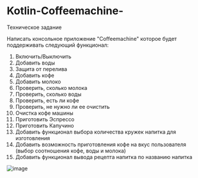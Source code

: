 # Kotlin-Coffeemachine-
Техническое задание

Написать консольное приложение "Coffeemachine" которое будет поддерживать следующий функционал:
1. Включить/Выключить
2. Добавить воды
3. Защита от перелива
4. Добавить кофе
5. Добавить молоко
6. Проверить, сколько молока
7. Проверить, сколько воды
8. Проверить, есть ли кофе
9. Проверить, не нужно ли ее очистить
10. Очистка кофе машины
11. Приготовить Эспрессо
12. Приготовить Капучино
13. Добавить функционал выбора количества кружек напитка для изготовления
14. Добавить возможность приготовления кофе на вкус пользователя (выбор соотношения кофе, воды и молока)
15. Добавить функционал вывода рецепта напитка по названию напитка

![image](https://user-images.githubusercontent.com/100557677/156352751-8dd3ac48-4619-49a2-8706-cee818fa9eff.png)
